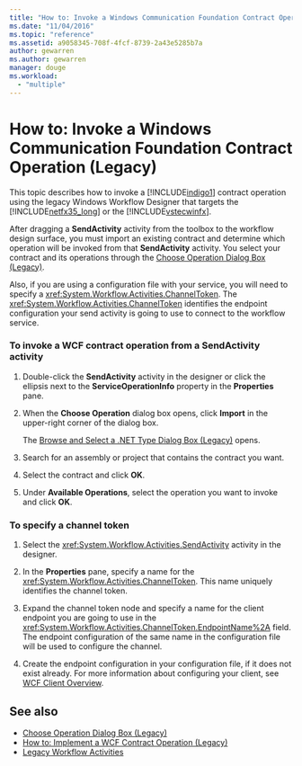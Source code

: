 ```yaml
---
title: "How to: Invoke a Windows Communication Foundation Contract Operation (Legacy) | Microsoft Docs"
ms.date: "11/04/2016"
ms.topic: "reference"
ms.assetid: a9058345-708f-4fcf-8739-2a43e5285b7a
author: gewarren
ms.author: gewarren
manager: douge
ms.workload: 
  - "multiple"
---
```

# How to: Invoke a Windows Communication Foundation Contract Operation (Legacy)
This topic describes how to invoke a [!INCLUDE[indigo1](../workflow-designer/includes/indigo1_md.md)] contract operation using the legacy Windows Workflow Designer that targets the [!INCLUDE[netfx35_long](../workflow-designer/includes/netfx35_long_md.md)] or the [!INCLUDE[vstecwinfx](../workflow-designer/includes/vstecwinfx_md.md)].

 After dragging a **SendActivity** activity from the toolbox to the workflow design surface, you must import an existing contract and determine which operation will be invoked from that **SendActivity** activity. You select your contract and its operations through the [Choose Operation Dialog Box (Legacy)](../workflow-designer/choose-operation-dialog-box-legacy.md).

 Also, if you are using a configuration file with your service, you will need to specify a <xref:System.Workflow.Activities.ChannelToken>. The <xref:System.Workflow.Activities.ChannelToken> identifies the endpoint configuration your send activity is going to use to connect to the workflow service.

### To invoke a WCF contract operation from a SendActivity activity

1.  Double-click the **SendActivity** activity in the designer or click the ellipsis next to the **ServiceOperationInfo** property in the **Properties** pane.

2.  When the **Choose Operation** dialog box opens, click **Import** in the upper-right corner of the dialog box.

     The [Browse and Select a .NET Type Dialog Box (Legacy)](../workflow-designer/browse-and-select-a-dotnet-type-dialog-box-legacy.md) opens.

3.  Search for an assembly or project that contains the contract you want.

4.  Select the contract and click **OK**.

5.  Under **Available Operations**, select the operation you want to invoke and click **OK**.

### To specify a channel token

1.  Select the <xref:System.Workflow.Activities.SendActivity> activity in the designer.

2.  In the **Properties** pane, specify a name for the <xref:System.Workflow.Activities.ChannelToken>. This name uniquely identifies the channel token.

3.  Expand the channel token node and specify a name for the client endpoint you are going to use in the <xref:System.Workflow.Activities.ChannelToken.EndpointName%2A> field. The endpoint configuration of the same name in the configuration file will be used to configure the channel.

4.  Create the endpoint configuration in your configuration file, if it does not exist already. For more information about configuring your client, see [WCF Client Overview](/dotnet/framework/wcf/wcf-client-overview).

## See also

- [Choose Operation Dialog Box (Legacy)](../workflow-designer/choose-operation-dialog-box-legacy.md)
- [How to: Implement a WCF Contract Operation (Legacy)](../workflow-designer/how-to-implement-a-windows-communication-foundation-contract-operation-legacy.md)
- [Legacy Workflow Activities](../workflow-designer/legacy-workflow-activities.md)